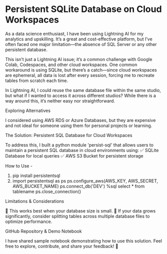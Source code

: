 # Persistent SQLite Database on Cloud Workspaces 

As a data science enthusiast, I have been using Lightning AI for my analytics and upskilling. It’s a great and cost-effective platform, but I’ve often faced one major limitation—the absence of SQL Server or any other persistent database.

This isn’t just a Lightning AI issue; it’s a common challenge with Google Colab, Codespaces, and other cloud workspaces. One common workaround is using SQLite, but there’s a catch—since cloud workspaces are ephemeral, all data is lost after every session, forcing me to recreate tables from scratch each time.

In Lightning AI, I could reuse the same database file within the same studio, but what if I wanted to access it across different studios? While there is a way around this, it’s neither easy nor straightforward.

Exploring Alternatives

I considered using AWS RDS or Azure Databases, but they are expensive and not ideal for someone using them for personal projects or learning.

The Solution: Persistent SQL Database for Cloud Workspaces

To address this, I built a python module 'persist-sql' that allows users to maintain a persistent SQL database in cloud environments using:
✅ SQLite Database for local queries
✅ AWS S3 Bucket for persistent storage

How to Use - 
1. pip install persistentsql
2. import persistentsql as ps
	ps.configure_aws(AWS_KEY, AWS_SECRET, AWS_BUCKET_NAME) 
	ps.connect_db('DEV')
	%sql select * from tablename
	ps.close_connection()

Limitations & Considerations

🔹 This works best when your database size is small.
🔹 If your data grows significantly, consider splitting tables across multiple database files to optimize performance.

GitHub Repository & Demo Notebook

I have shared sample notebook demonstrating how to use this solution. Feel free to explore, contribute, and share your feedback! 🚀